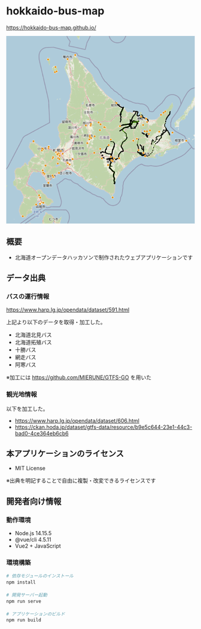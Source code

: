 # hokkaido-bus-map

https://hokkaido-bus-map.github.io/

<img src='ss.png'>

## 概要

-   北海道オープンデータハッカソンで制作されたウェブアプリケーションです

## データ出典

### バスの運行情報

https://www.harp.lg.jp/opendata/dataset/591.html

上記より以下のデータを取得・加工した。

-   北海道北見バス
-   北海道拓殖バス
-   十勝バス
-   網走バス
-   阿寒バス

※加工には https://github.com/MIERUNE/GTFS-GO を用いた

### 観光地情報

以下を加工した。

-   https://www.harp.lg.jp/opendata/dataset/606.html
-   https://ckan.hoda.jp/dataset/gtfs-data/resource/b9e5c644-23e1-44c3-bad0-4ce364eb6cb6

## 本アプリケーションのライセンス

-   MIT License

※出典を明記することで自由に複製・改変できるライセンスです

## 開発者向け情報

### 動作環境

-   Node.js 14.15.5
-   @vue/cli 4.5.11
-   Vue2 + JavaScript

### 環境構築

```sh
# 依存モジュールのインストール
npm install

# 開発サーバー起動
npm run serve

# アプリケーションのビルド
npm run build
```
